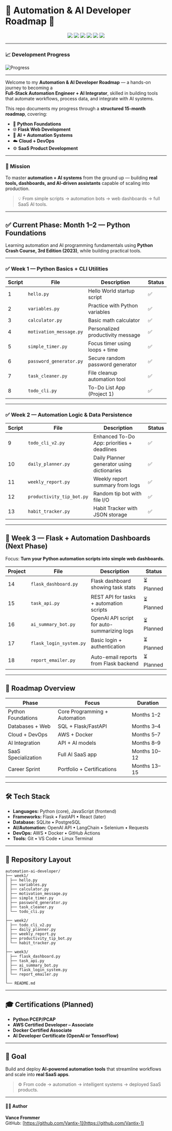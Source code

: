 # 🤖 Automation & AI Developer Roadmap 🚀  

<p align="center">
  <img src="https://img.shields.io/badge/GitHub-Vantix--1-black?logo=github&logoColor=white&style=for-the-badge" />
  <img src="https://img.shields.io/badge/Python-3.11-3776AB?logo=python&logoColor=white&style=for-the-badge" />
  <img src="https://img.shields.io/badge/Flask-Web_Framework-000000?logo=flask&logoColor=white&style=for-the-badge" />
  <img src="https://img.shields.io/badge/AI_Integration-Live-purple?logo=openai&logoColor=white&style=for-the-badge" />
  <img src="https://img.shields.io/badge/AWS-Ready-orange?logo=amazonaws&logoColor=white&style=for-the-badge" />
  <img src="https://img.shields.io/badge/Progress-Week_2_Complete-success?style=for-the-badge" />
</p>

---

### 📈 Development Progress
![Progress](https://img.shields.io/badge/Month_1_of_15-13%25_Complete-00ff99)

---

Welcome to my **Automation & AI Developer Roadmap** — a hands-on journey to becoming a  
**Full-Stack Automation Engineer + AI Integrator**, skilled in building tools that automate workflows, process data, and integrate with AI systems.

This repo documents my progress through a **structured 15-month roadmap**, covering:
- 🐍 **Python Foundations**
- 🌐 **Flask Web Development**
- 🧠 **AI + Automation Systems**
- ☁️ **Cloud + DevOps**
- ⚙️ **SaaS Product Development**

---

### 🎯 Mission
To master **automation + AI systems** from the ground up — building **real tools, dashboards, and AI-driven assistants** capable of scaling into production.

> 💡 From simple scripts → automation bots → web dashboards → full SaaS AI tools.

---

## ✅ Current Phase: Month 1–2 — Python Foundations  
Learning automation and AI programming fundamentals using **Python Crash Course, 3rd Edition (2023)**, while building practical tools.

---

### ✅ Week 1 — Python Basics + CLI Utilities
| Script | File | Description | Status |
|--------|------|-------------|--------|
| 1 | `hello.py` | Hello World startup script | ✅ |
| 2 | `variables.py` | Practice with Python variables | ✅ |
| 3 | `calculator.py` | Basic math calculator | ✅ |
| 4 | `motivation_message.py` | Personalized productivity message | ✅ |
| 5 | `simple_timer.py` | Focus timer using loops + time | ✅ |
| 6 | `password_generator.py` | Secure random password generator | ✅ |
| 7 | `task_cleaner.py` | File cleanup automation tool | ✅ |
| 8 | `todo_cli.py` | To-Do List App (Project 1) | ✅ |

---

### ✅ Week 2 — Automation Logic & Data Persistence
| Script | File | Description | Status |
|--------|------|-------------|--------|
| 9 | `todo_cli_v2.py` | Enhanced To-Do App: priorities + deadlines | ✅ |
| 10 | `daily_planner.py` | Daily Planner generator using dictionaries | ✅ |
| 11 | `weekly_report.py` | Weekly report summary from logs | ✅ |
| 12 | `productivity_tip_bot.py` | Random tip bot with file I/O | ✅ |
| 13 | `habit_tracker.py` | Habit Tracker with JSON storage | ✅ |

---

## 🚀 Week 3 — Flask + Automation Dashboards (Next Phase)
Focus: **Turn your Python automation scripts into simple web dashboards.**

| Project | File | Description | Status |
|----------|------|-------------|--------|
| 14 | `flask_dashboard.py` | Flask dashboard showing task stats | ⏳ Planned |
| 15 | `task_api.py` | REST API for tasks + automation scripts | ⏳ Planned |
| 16 | `ai_summary_bot.py` | OpenAI API script for auto-summarizing logs | ⏳ Planned |
| 17 | `flask_login_system.py` | Basic login + authentication | ⏳ Planned |
| 18 | `report_emailer.py` | Auto-email reports from Flask backend | ⏳ Planned |

---

## 🧠 Roadmap Overview
| Phase | Focus | Duration |
|-------|-------|----------|
| Python Foundations | Core Programming + Automation | Months 1–2 |
| Databases + Web | SQL + Flask/FastAPI | Months 3–4 |
| Cloud + DevOps | AWS + Docker | Months 5–7 |
| AI Integration | API + AI models | Months 8–9 |
| SaaS Specialization | Full AI SaaS app | Months 10–12 |
| Career Sprint | Portfolio + Certifications | Months 13–15 |

---

## 🛠️ Tech Stack
- **Languages:** Python (core), JavaScript (frontend)
- **Frameworks:** Flask • FastAPI • React (later)
- **Database:** SQLite • PostgreSQL
- **AI/Automation:** OpenAI API • LangChain • Selenium • Requests
- **DevOps:** AWS • Docker • GitHub Actions
- **Tools:** Git • VS Code • Linux Terminal

---

## 📂 Repository Layout

```
automation-ai-developer/
├── week1/
│ ├── hello.py
│ ├── variables.py
│ ├── calculator.py
│ ├── motivation_message.py
│ ├── simple_timer.py
│ ├── password_generator.py
│ ├── task_cleaner.py
│ └── todo_cli.py
│
├── week2/
│ ├── todo_cli_v2.py
│ ├── daily_planner.py
│ ├── weekly_report.py
│ ├── productivity_tip_bot.py
│ └── habit_tracker.py
│
├── week3/
│ ├── flask_dashboard.py
│ ├── task_api.py
│ ├── ai_summary_bot.py
│ ├── flask_login_system.py
│ └── report_emailer.py
│
└── README.md

```

---

## 🎓 Certifications (Planned)
- **Python PCEP/PCAP**
- **AWS Certified Developer – Associate**
- **Docker Certified Associate**
- **AI Developer Certificate (OpenAI or TensorFlow)**

---

## 🌟 Goal
Build and deploy **AI-powered automation tools** that streamline workflows and scale into **real SaaS apps**.

> ⚙️ From code → automation → intelligent systems → deployed SaaS products.

---

#### 👨‍💻 Author
**Vance Frommer**  
GitHub: [https://github.com/Vantix-1](https://github.com/Vantix-1)
